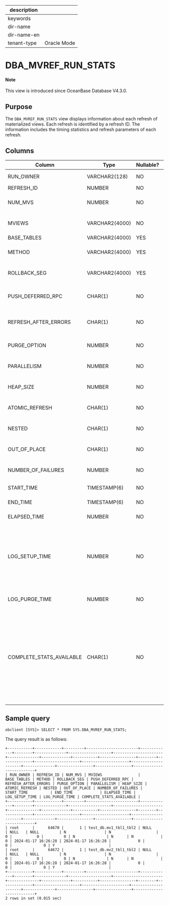| description ||
|---|---|
| keywords ||
| dir-name ||
| dir-name-en ||
| tenant-type | Oracle Mode |

# DBA_MVREF_RUN_STATS

<main id="notice" type='explain'>
<h4>Note</h4>
<p>This view is introduced since OceanBase Database V4.3.0. </p>
</main>

## Purpose

The `DBA_MVREF_RUN_STATS` view displays information about each refresh of materialized views. Each refresh is identified by a refresh ID. The information includes the timing statistics and refresh parameters of each refresh.

## Columns

| **Column** | **Type** | **Nullable?** | **Description** |
| --- | --- | --- | --- |
| RUN_OWNER | VARCHAR2(128) | NO | The user that initiated the refresh. |
| REFRESH_ID | NUMBER | NO | The ID of the refresh. |
| NUM_MVS | NUMBER | NO | The number of materialized views refreshed. |
| MVIEWS | VARCHAR2(4000) | NO | The names of the materialized views specified in the API. |
| BASE_TABLES | VARCHAR2(4000) | YES | For internal use only. |
| METHOD | VARCHAR2(4000) | YES | The `METHOD` parameter specified in the API. |
| ROLLBACK_SEG | VARCHAR2(4000) | YES | The `ROLLBACK_SEG` parameter specified in the API. |
| PUSH_DEFERRED_RPC | CHAR(1) | NO | The `PUSH_DEFERRED_RPC` parameter specified in the API. |
| REFRESH_AFTER_ERRORS | CHAR(1) | NO | The `REFRESH_AFTER_ERRORS` parameter specified in the API. |
| PURGE_OPTION | NUMBER | NO | The `PURGE_OPTION` parameter specified in the API. |
| PARALLELISM | NUMBER | NO | The `PARALLELISM` parameter specified in the API. |
| HEAP_SIZE | NUMBER | NO | The `HEAP_SIZE` parameter specified in the API. |
| ATOMIC_REFRESH | CHAR(1) | NO | The `ATOMIC_REFRESH` parameter specified in the API. |
| NESTED | CHAR(1) | NO | The `NESTED` parameter specified in the API. |
| OUT_OF_PLACE | CHAR(1) | NO | The `OUT_OF_PLACE` parameter specified in the API. |
| NUMBER_OF_FAILURES | NUMBER | NO | The number of failures occurred in processing the API. |
| START_TIME | TIMESTAMP(6) | NO | The start time of the refresh. |
| END_TIME | TIMESTAMP(6) | NO | The end time of the refresh. |
| ELAPSED_TIME | NUMBER | NO | The duration of the refresh, in seconds. |
| LOG_SETUP_TIME | NUMBER | NO | The log setup time for the materialized views, in seconds.<main id="notice" type='explain'> <h4>Note</h4><p>This column is used only for compatibility and is `0` by default. </p></main> |
| LOG_PURGE_TIME | NUMBER | NO | The log purge time for the materialized views, in seconds. |
| COMPLETE_STATS_AVAILABLE | CHAR(1) | NO | Indicates whether all the complete refresh statistics can be used for this refresh. Valid values:<ul><li> Y </li><li>N </li></ul><main id="notice" type='explain'> <h4>Note</h4><p>This column is used only for compatibility and is `Y` by default. </p></main> |

## Sample query

```shell
obclient [SYS]> SELECT * FROM SYS.DBA_MVREF_RUN_STATS;
```

The query result is as follows:

```shell
+-----------+------------+---------+-----------------------+-------------+--------+--------------+-------------------+----------------------+--------------+-------------+-----------+----------------+--------+--------------+--------------------+---------------------+---------------------+--------------+----------------+----------------+--------------------------+
| RUN_OWNER | REFRESH_ID | NUM_MVS | MVIEWS                | BASE_TABLES | METHOD | ROLLBACK_SEG | PUSH_DEFERRED_RPC | REFRESH_AFTER_ERRORS | PURGE_OPTION | PARALLELISM | HEAP_SIZE | ATOMIC_REFRESH | NESTED | OUT_OF_PLACE | NUMBER_OF_FAILURES | START_TIME          | END_TIME            | ELAPSED_TIME | LOG_SETUP_TIME | LOG_PURGE_TIME | COMPLETE_STATS_AVAILABLE |
+-----------+------------+---------+-----------------------+-------------+--------+--------------+-------------------+----------------------+--------------+-------------+-----------+----------------+--------+--------------+--------------------+---------------------+---------------------+--------------+----------------+----------------+--------------------------+
| root      |      64670 |       1 | test_db.mv1_tbl1_tbl2 | NULL        | NULL   | NULL         | N                 | N                    |            0 |           0 |         0 | N              | N      | N            |                  0 | 2024-01-17 16:26:28 | 2024-01-17 16:26:28 |            0 |              0 |              0 | Y                        |
| root      |      64672 |       1 | test_db.mv2_tbl1_tbl2 | NULL        | NULL   | NULL         | N                 | N                    |            0 |           0 |         0 | N              | N      | N            |                  0 | 2024-01-17 16:26:28 | 2024-01-17 16:26:28 |            0 |              0 |              0 | Y                        |
+-----------+------------+---------+-----------------------+-------------+--------+--------------+-------------------+----------------------+--------------+-------------+-----------+----------------+--------+--------------+--------------------+---------------------+---------------------+--------------+----------------+----------------+--------------------------+
2 rows in set (0.015 sec)
```
